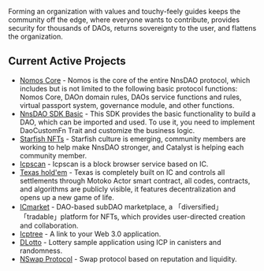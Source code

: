 Forming an organization with values and touchy-feely guides keeps the community off the edge, where everyone wants to contribute, provides security for thousands of DAOs, returns sovereignty to the user, and flattens the organization.

## Current Active Projects

- [Nomos Core](https://nomos.ooo/) - Nomos is the core of the entire NnsDAO protocol, which includes but is not limited to the following basic protocol functions: Nomos Core, DAOn domain rules, DAOs service functions and rules, virtual passport system, governance module, and other functions.
- [NnsDAO SDK Basic](https://docs.rs/nnsdao_sdk_basic/latest/nnsdao_sdk_basic/) - This SDK provides the basic functionality to build a DAO, which can be imported and used. To use it, you need to implement DaoCustomFn Trait and customize the business logic.
- [Starfish NFTs](https://ltdzc-siaaa-aaaag-qab5q-cai.raw.ic0.app/artWorks/vcpye-qyaaa-aaaak-qafjq-cai/) - Starfish culture is emerging, community members are working to help make NnsDAO stronger, and Catalyst is helping each community member.
- [Icpscan](https://icpscan.co/) - Icpscan is a block browser service based on IC.
- [Texas hold'em](https://lm5fh-ayaaa-aaaah-aafua-cai.raw.ic0.app/) - Texas is completely built on IC and controls all settlements through Motoko Actor smart contract, all codes, contracts, and algorithms are publicly visible, it features decentralization and opens up a new game of life.
- [ICmarket](https://icmarket.app/) - DAO-based subDAO marketplace, a 「diversified」 「tradable」platform for NFTs, which provides user-directed creation and collaboration.
- [Icptree](https://hrrqn-4aaaa-aaaai-aasoq-cai.raw.ic0.app/) - A link to your Web 3.0 application.
- [DLotto](https://icbet.ooo/) - Lottery sample application using ICP in canisters and randomness.
- [NSwap Protocol](https://twitter.com/nswap_ooo) - Swap protocol based on reputation and liquidity.
